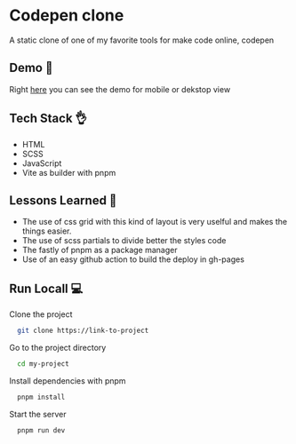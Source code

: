 # Codepen clone
A static clone of one of my favorite tools for make code online, codepen

## Demo 🚀
Right [here](https://francisco-solis99.github.io/codepen-clone/) you can see the demo for mobile or dekstop view

## Tech Stack 👌
- HTML
- SCSS
- JavaScript
- Vite as builder with pnpm

## Lessons Learned 🤔

- The use of css grid with this kind of layout is very uselful and makes the things easier.
- The use of scss partials to divide better the styles code
- The fastly of pnpm as a package manager
- Use of an easy github action to build the deploy in gh-pages


## Run Locall 💻

Clone the project

```bash
  git clone https://link-to-project
```

Go to the project directory

```bash
  cd my-project
```

Install dependencies with pnpm

```bash
  pnpm install
```

Start the server

```bash
  pnpm run dev
```
